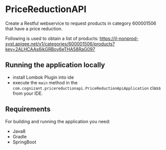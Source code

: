 # PriceReductionAPI

Create a Restful webservice to request products in category 600001506 that have a price reduction. 

Following is used to obtain a list of products:
https://jl-nonprod-syst.apigee.net/v1/categories/600001506/products?key=2ALHCAAs6ikGRBoy6eTHA58RaG097

## Running the application locally
- install Lombok Plugin into ide
- execute the `main` method in the `com.cognizant.pricereductionapi.PriceReductionApiApplication` class from your IDE.

## Requirements

For building and running the application you need:
- Java8
- Gradle
- SpringBoot